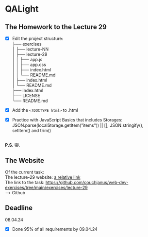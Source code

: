 # QALight
## The Homework to the Lecture 29

- [x] Edit the project structure:<br>
├── exercises<br>
│   ├── lecture-NN<br>
│   ├── lecture-29<br>
│   │   ├── app.js<br>
│   │   ├── app.css<br>
│   │   ├── index.html<br>
│   │   └── README.md<br>
│   ├── index.html <br>
│   └── README.md<br>
├── index.html<br>
├── LICENSE<br>
└── README.md<br>

- [x] Add the `<!DOCTYPE html>` to .html<br>
- [x] Practice with JavaScript Basics that includes Storages: JSON.parse(localStorage.getItem("items")) || []; JSON.stringify(), setItem() and trim()
<br><br>

**P.S.** 😸.

## The Website
Of the current task: <br>
The lecture-29 website: [a relative link](./index.html)<br>
The link to the task: https://github.com/couchjanus/web-dev-exercises/tree/main/exercises/lecture-29
<br />
--> Github

## Deadline
08.04.24 <br />

- [x] Done 95% of all requirements by 09.04.24